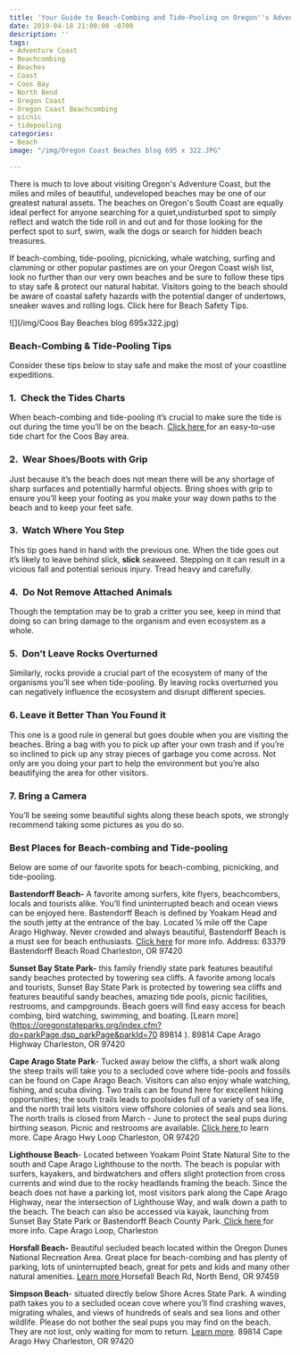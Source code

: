 ```yaml
---
title: 'Your Guide to Beach-Combing and Tide-Pooling on Oregon''s Adventure Coast '
date: 2019-04-18 21:00:00 -0700
description: ''
tags:
- Adventure Coast
- Beachcombing
- Beaches
- Coast
- Coos Bay
- North Bend
- Oregon Coast
- Oregon Coast Beachcombing
- picnic
- tidepooling
categories:
- Beach
image: "/img/Oregon Coast Beaches blog 695 x 322.JPG"

---
```

There is much to love about visiting Oregon's Adventure Coast, but the miles and miles of beautiful, undeveloped beaches may be one of our greatest natural assets. The beaches on Oregon's South Coast are equally ideal perfect for anyone searching for a quiet,undisturbed spot to simply reflect and watch the tide roll in and out and for those looking for the perfect spot to surf, swim, walk the dogs or search for hidden beach treasures.

If beach-combing, tide-pooling, picnicking, whale watching, surfing and clamming or other popular pastimes are on your Oregon Coast wish list, look no further than our very own beaches and be sure to follow these tips to stay safe & protect our natural habitat. Visitors going to the beach should be aware of coastal safety hazards with the potential danger of undertows, sneaker waves and rolling logs. Click here for Beach Safety Tips.

![](/img/Coos Bay Beaches blog 695x322.jpg)

### **Beach-Combing & Tide-Pooling Tips**

Consider these tips below to stay safe and make the most of your coastline expeditions.

### **1.  Check the Tides Charts**

When beach-combing and tide-pooling it’s crucial to make sure the tide is out during the time you’ll be on the beach.  [Click here ](https://www.tide-forecast.com/locations/Coos-Bay-Oregon/tides/latest)for an easy-to-use tide chart for the Coos Bay area.

### **2.  Wear Shoes/Boots with Grip**

Just because it’s the beach does not mean there will be any shortage of sharp surfaces and potentially harmful objects. Bring shoes with grip to ensure you’ll keep your footing as you make your way down paths to the beach and to keep your feet safe. 

### **3.  Watch Where You Step**

This tip goes hand in hand with the previous one. When the tide goes out it’s likely to leave behind slick, **slick** seaweed. Stepping on it can result in a vicious fall and potential serious injury. Tread heavy and carefully.

### **4.  Do Not Remove Attached Animals**

Though the temptation may be to grab a critter you see, keep in mind that doing so can bring damage to the organism and even ecosystem as a whole. 

### **5.  Don’t Leave Rocks Overturned**

Similarly, rocks provide a crucial part of the ecosystem of many of the organisms you’ll see when tide-pooling. By leaving rocks overturned you can negatively influence the ecosystem and disrupt different species.

### **6. Leave it Better Than You Found it**

This one is a good rule in general but goes double when you are visiting the beaches. Bring a bag with you to pick up after your own trash and if you’re so inclined to pick up any stray pieces of garbage you come across. Not only are you doing your part to help the environment but you’re also beautifying the area for other visitors.

### 7. Bring a Camera

You’ll be seeing some beautiful sights along these beach spots, we strongly recommend taking some pictures as you do so.

### **Best Places for Beach-combing and Tide-pooling**

Below are some of our favorite spots for beach-combing, picnicking, and tide-pooling.

**Bastendorff Beach-** A favorite among surfers, kite flyers, beachcombers, locals and tourists alike. You’ll find uninterrupted beach and ocean views can be enjoyed here. Bastendorff Beach is defined by Yoakam Head and the south jetty at the entrance of the bay. Located ¼ mile off the Cape Arago Highway. Never crowded and always beautiful, Bastendorff Beach is a must see for beach enthusiasts. [Click here](http://www.co.coos.or.us/departments/cooscountyparks/bastendorff.aspx ) for more info. Address: 63379 Bastendorff Beach Road Charleston, OR 97420

**Sunset Bay State Park-** this family friendly state park features beautiful sandy beaches protected by towering sea cliffs. A favorite among locals and tourists, Sunset Bay State Park is protected by towering sea cliffs and features beautiful sandy beaches, amazing tide pools, picnic facilities, restrooms, and campgrounds. Beach goers will find easy access for beach combing, bird watching, swimming, and boating. [Learn more](https://oregonstateparks.org/index.cfm?do=parkPage.dsp_parkPage&parkId=70 89814 ).  89814 Cape Arago Highway Charleston, OR 97420

**Cape Arago State Park**- Tucked away below the cliffs, a short walk along the steep trails will take you to a secluded cove where tide-pools and fossils can be found on Cape Arago Beach. Visitors can also enjoy whale watching, fishing, and scuba diving. Two trails can be found here for excellent hiking opportunities; the south trails leads to poolsides full of a variety of sea life, and the north trail lets visitors view offshore colonies of seals and sea lions. The north trails is closed from March - June to protect the seal pups during birthing season. Picnic and restrooms are available. [Click here ](https://oregonstateparks.org/index.cfm?do=parkPage.dsp_parkPage&parkId=66 )to learn more. Cape Arago Hwy Loop Charleston, OR 97420

**Lighthouse Beach**- Located between Yoakam Point State Natural Site to the south and Cape Arago Lighthouse to the north. The beach is popular with surfers, kayakers, and birdwatchers and offers slight protection from cross currents and wind due to the rocky headlands framing the beach. Since the beach does not have a parking lot, most visitors park along the Cape Arago Highway, near the intersection of Lighthouse Way, and walk down a path to the beach. The beach can also be accessed via kayak, launching from Sunset Bay State Park or Bastendorff Beach County Park.[ Click here ](https://www.google.com/search?q=coos%20bay%20Lighthouse%20Beach&rlz=1CAPHYB_enUS827&oq=coos+bay+Lighthouse+Beach&aqs=chrome..69i57j0l2j69i64.5223j0j4&sourceid=chrome&ie=UTF-8&npsic=0&rflfq=1&rlha=0&rllag=43339874,-124371744,329&tbm=lcl&rldimm=14631497226017939902&phdesc=XWNf8THaiFs&ved=2ahUKEwiVjM-j9evhAhVJTt8KHd-fA48QvS4wAHoECAkQCQ&rldoc=1&tbs=lrf:!3sIAE,lf:1,lf_ui:1&rlst=f)for more info. 
Cape Arago Loop, Charleston

**Horsfall Beach-** Beautiful secluded beach located within the Oregon Dunes National Recreation Area. Great place for beach-combing and has plenty of parking, lots of uninterrupted beach, great for pets and kids and many other natural amenities. [Learn more ](https://www.recreation.gov/camping/campgrounds/234267)
Horsefall Beach Rd, North Bend, OR 97459

**Simpson Beach**- situated directly below Shore Acres State Park. A winding path takes you
to a secluded ocean cove where you’ll find crashing waves, migrating whales, and
views of hundreds of seals and sea lions and other wildlife. Please do not bother
the seal pups you may find on the beach. They are not lost, only waiting for mom
to return. [Learn more]( https://oregonstateparks.org/index.cfm?do=parkPage.dsp_parkPage&parkId=68).
89814 Cape Arago Hwy Charleston, OR 97420